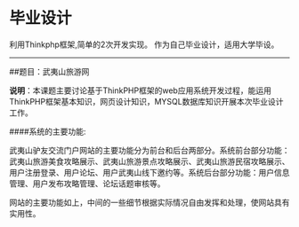 # 毕业设计

利用Thinkphp框架,简单的2次开发实现。
作为自己毕业设计，适用大学毕设。

-----
##题目：武夷山旅游网


**说明**：本课题主要讨论基于ThinkPHP框架的web应用系统开发过程，能运用ThinkPHP框架基本知识，网页设计知识，MYSQL数据库知识开展本次毕业设计工作。

####系统的主要功能:

武夷山驴友交流门户网站的主要功能分为前台和后台两部分。系统前台部分功能：武夷山旅游美食攻略展示、武夷山旅游景点攻略展示、武夷山旅游民宿攻略展示、用户注册登录、用户论坛、用户武夷山线下邀约等。系统后台部分功能：用户信息管理、用户发布攻略管理、论坛话题审核等。

网站的主要功能如上，中间的一些细节根据实际情况自由发挥和处理，使网站具有实用性。


